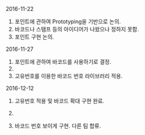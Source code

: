 2016-11-22
      
1. 포인트에 관하여 Prototyping을 기반으로 논의.
2. 바코드나 스탬프 등의 아이디어가 나왔으나 정하지 못함.
3. 포인트 구현 논의.

2016-11-27

1. 포인트에 관하여 바코드를 사용하기로 결정.
2. 
3. 고유번호를 이용한 바코드 번호 라이브러리 적용.

2016-12-12

1. 고유번호 적용 및 바코드 확대 구현 완료.

2.
3. 바코드 번호 보이게 구현.
   다른 팀 합류.
